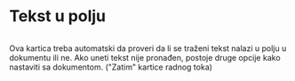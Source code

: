 # Tekst u polju

<figure><img src="https://lh7-us.googleusercontent.com/aHeXrS8acJ227dxiSkrLXHtRCmETZYdJmjhYoez6FAhvHvZup10JXCXaFkdl7rXoMr0pkQe7Ig4fibhYi5azsjlg0O8cwOKwK5jmqM2vrIns03j5W6qSeUtVK1be7bCF_n64GcFV335dq0IoY8WnafQ" alt=""><figcaption></figcaption></figure>

Ova kartica treba automatski da proveri da li se traženi tekst nalazi u polju u dokumentu ili ne. Ako uneti tekst nije pronađen, postoje druge opcije kako nastaviti sa dokumentom. ("Zatim" kartice radnog toka)
